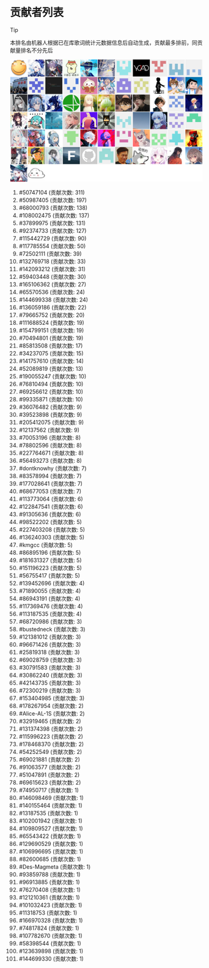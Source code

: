 # 贡献者列表

> [!TIP]
> 本排名由机器人根据已在库歌词统计元数据信息后自动生成，贡献最多排前，同贡献量排名不分先后

![贡献者头像画廊](./CONTRIBUTORS.svg)

1. #50747104 (贡献次数: 311)
2. #50987405 (贡献次数: 197)
3. #68000793 (贡献次数: 138)
4. #108002475 (贡献次数: 137)
5. #37899975 (贡献次数: 131)
6. #92374733 (贡献次数: 127)
7. #115442729 (贡献次数: 90)
8. #117785554 (贡献次数: 50)
9. #72502111 (贡献次数: 39)
10. #132769718 (贡献次数: 33)
11. #142093212 (贡献次数: 31)
12. #59403448 (贡献次数: 30)
13. #165106362 (贡献次数: 27)
14. #65570536 (贡献次数: 24)
15. #144699338 (贡献次数: 24)
16. #136059186 (贡献次数: 22)
17. #79665752 (贡献次数: 20)
18. #111688524 (贡献次数: 19)
19. #154799151 (贡献次数: 19)
20. #70494801 (贡献次数: 19)
21. #85813508 (贡献次数: 17)
22. #34237075 (贡献次数: 15)
23. #141757610 (贡献次数: 14)
24. #52089819 (贡献次数: 13)
25. #190055247 (贡献次数: 10)
26. #76810494 (贡献次数: 10)
27. #69256612 (贡献次数: 10)
28. #99335871 (贡献次数: 10)
29. #36076482 (贡献次数: 9)
30. #39523898 (贡献次数: 9)
31. #205412075 (贡献次数: 9)
32. #12137562 (贡献次数: 9)
33. #70053196 (贡献次数: 8)
34. #78802596 (贡献次数: 8)
35. #227764671 (贡献次数: 8)
36. #56493273 (贡献次数: 8)
37. #dontknowhy (贡献次数: 7)
38. #83578994 (贡献次数: 7)
39. #177028641 (贡献次数: 7)
40. #68677053 (贡献次数: 7)
41. #113773064 (贡献次数: 6)
42. #122847541 (贡献次数: 6)
43. #91305636 (贡献次数: 6)
44. #98522202 (贡献次数: 5)
45. #227403208 (贡献次数: 5)
46. #136240303 (贡献次数: 5)
47. #kmgcc (贡献次数: 5)
48. #86895196 (贡献次数: 5)
49. #181631327 (贡献次数: 5)
50. #151196223 (贡献次数: 5)
51. #56755417 (贡献次数: 5)
52. #139452696 (贡献次数: 4)
53. #71890055 (贡献次数: 4)
54. #86943191 (贡献次数: 4)
55. #117369476 (贡献次数: 4)
56. #113187535 (贡献次数: 4)
57. #68720986 (贡献次数: 3)
58. #bustedneck (贡献次数: 3)
59. #121381012 (贡献次数: 3)
60. #96671426 (贡献次数: 3)
61. #25819318 (贡献次数: 3)
62. #69028759 (贡献次数: 3)
63. #30791583 (贡献次数: 3)
64. #30862240 (贡献次数: 3)
65. #42143735 (贡献次数: 3)
66. #72300219 (贡献次数: 3)
67. #153404985 (贡献次数: 3)
68. #178267954 (贡献次数: 2)
69. #Alice-AL-1S (贡献次数: 2)
70. #32919465 (贡献次数: 2)
71. #131374398 (贡献次数: 2)
72. #115996223 (贡献次数: 2)
73. #178468370 (贡献次数: 2)
74. #54252549 (贡献次数: 2)
75. #69021881 (贡献次数: 2)
76. #91063577 (贡献次数: 2)
77. #51047891 (贡献次数: 2)
78. #69615623 (贡献次数: 2)
79. #74950717 (贡献次数: 1)
80. #146098469 (贡献次数: 1)
81. #140155464 (贡献次数: 1)
82. #13187535 (贡献次数: 1)
83. #102001942 (贡献次数: 1)
84. #109809527 (贡献次数: 1)
85. #65543422 (贡献次数: 1)
86. #129690529 (贡献次数: 1)
87. #106996695 (贡献次数: 1)
88. #82600685 (贡献次数: 1)
89. #Des-Magmeta (贡献次数: 1)
90. #93859788 (贡献次数: 1)
91. #96913885 (贡献次数: 1)
92. #76270408 (贡献次数: 1)
93. #121210361 (贡献次数: 1)
94. #101032423 (贡献次数: 1)
95. #11318753 (贡献次数: 1)
96. #166970328 (贡献次数: 1)
97. #74817824 (贡献次数: 1)
98. #107782670 (贡献次数: 1)
99. #58398544 (贡献次数: 1)
100. #123639898 (贡献次数: 1)
101. #144699330 (贡献次数: 1)
